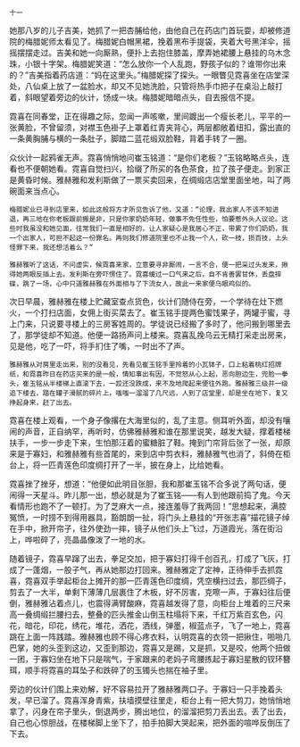     十一 

   她那八岁的儿子吉美，她抓了一把杏脯给他，由他自己在药店门首玩耍，却被修道院的梅腊妮师太看见了。梅腊妮白帽黑裙，挽着黑布手提袋，夹着大号黑洋伞，摇摇摆摆走过。吉美和她一向厮熟，便扑上去抱住膝盖，摩弄她裙腰上悬挂的乌木念珠，小银十字架。梅腊妮笑道：“怎么放你一个人乱跑，野孩子似的？谁带你出来的？”吉美指着药店道：“妈在这里头。”梅腊妮探了探头。一眼瞥见霓喜坐在店堂深处，八仙桌上放了一盆脸水，却又不见她洗脸，只管将热手巾把子在桌沿上敲打着，斜眼望着旁边的伙计，饧成一块。梅腊妮暗暗点头，自去报信不提。

   霓喜在同春堂，正在得趣之际，忽闻一声咳嗽，里间踱出一个瘦长老儿，平平的一张黄脸，不曾留须，对襟玉色褂子上罩着红青夹背心，两层都敞着纽扣，露出直的一条黄胸脯与横的一条肚子，脚踏二蓝花缎双脸鞋，背着手转了一圈。

   众伙计一起鸦雀无声。霓喜悄悄地问崔玉铭道：“是你们老板？”玉铭略略点头，连看也不便朝她看。霓喜自觉扫兴，拾缀了所买的各色茶食，拉了孩子便走。到家正是黄昏时候。雅赫雅和发利斯做了一票买卖回来，在绸缎店店堂里面坐地，叫了两碗面来当点心。

    梅腊妮业已寻到店里来，如此这般将方才所见告诉了他，又道：“论理，我出家人不该不知进退，再三地在你老板跟前搬是非，只是你家奶奶年轻，做事不免任性些，怕要惹外头人议论。这些时我虽没和她见面，往常我们一直是相好的，让人家疑心是我居心不正，带累了你们奶奶，我一个出家人，可担不起这一份罪名。再则我们修道院里也不止我一个人，砍一枝，损百技，上头怪罪下来，我还想活着么？”

    雅赫雅听了这话，不问虚实，候霓喜来家，立意要寻非厮闹，一言不合，便一把采过头发来，揪得她两眼反插上去。发利斯在旁吓愣住了。霓喜缓过一口气来之后，自不肯善罢甘休，丢盘摔碟，跳了一场，心中只道雅赫雅在外面相与了下流女人，故此一来家便乌眼鸡似的。

   次日早晨，雅赫雅在楼上贮藏室查点货色，伙计们随侍在旁，一个学待在灶下燃火，一个打扫店面，女佣上街买菜去了。崔玉铭手提两色蜜饯果子，两罐于蜜，寻上门来，只说要寻楼上的三房客姓周的。学徒说已经搬了多时了，他问搬到哪里去了，那学徒却不知道。他便一路扬声问上楼来。霓喜乱挽乌云无精打采走出房来，见是他，吃了一吓，将手扪住了嘴，一时出不了声。

    雅赫雅从对房里走出来，别的没看见，先看见崔玉铭手里拎着的小瓦钵子，口上粘着桃红招牌纸，和霓喜昨日在药店买来的是一般，情知事出有因，不觉怒从心上起，恶向胆边生，兜脸一拳头，崔玉铭从半楼梯上直滚下去，一跤还没跌成，来不及地爬起来便往外跑。雅赫雅三级并一级追下楼去，踏在罐子滑腻的碎片上，嗤嗤一溜溜了几尺远，人到了店堂里，却是坐在地下，复又挣起身来，赶了出去。

   霓喜在楼上观看，一个身子像撂在大海里似的，乱了主意。侧耳听外面，却没有嚷闹的声音，正自纳罕，再听时，仿佛雅赫雅和谁在那里说笑，越发大疑，撑着楼梯扶手，一步一步走下来，生怕那汪着的蜜糖脏了鞋。掩到门帘背后张了一张，却原来是于寡妇，和雅赫雅有些首尾的，来到店中剪衣料，雅赫雅气也消了，斜倚在柜台上，将一匹青莲色印度绸打开了一半，披在身上，比给她看。

   霓喜挫了挫牙，想道：“他便如此明目张胆，我和那崔玉铭不合多说了两句话，便闹得一天星斗。昨儿那一出，想必就是为了崔玉铭——有人到他跟前捣了鬼。今天看情形也跑不了一顿打。为了芝麻大一点，接连羞辱了我两回！”思想起来，满腔冤愤，一时捞不到得用器具，豁朗朗一扯，将门头上悬挂的“开张志喜”描花镜子绰在手中，掀开帘子，往外使劲一摔，镜子从他们头上飞过，万道霞光，落在街沿上，哗啦碎了，亮晶晶像泼了一地的水。

   随着镜子，霓喜早蹿了出去，拳足交加，把于寡妇打得千创百孔，打成了飞灰，打成了一蓬烟，一股子气，再从她那边打回来。雅赫雅定了定神，正待伸手去抓霓喜，霓喜双手举起柜台上摊开的那一匹青莲色印度绸，凭空横扫过去，那匹绸子，剪去了一大半，单剩下薄薄几层裹住了木板，好不厉害，克嚓一声，于寡妇往后便倒，雅赫雅沾着点儿，也震得满臂酸麻，霓喜越发得了意，向柜台上堆着的三尺来高一叠绸缎拦腰扫去，整叠的匹头推金山倒玉柱塌将下来，千红万紫百玄色，闪花，暗花，印花，绣花，堆花，洒花，洒线，弹墨，椒蓝点子，飞了一地上，霓喜跳在上面一阵践踏。雅赫雅也顾不得心疼衣料，认明霓喜的衣领一把揪住，啪啪几巴掌，她的头歪到这边，又歪到那边，霓喜又是踢，又是抓，又是咬，他两个扭做一团，于寡妇坐在地下只是喘气，于家跟来的老妈子弯腰拣起于寡妇星散的钗环簪珥，顺手将霓喜的耳坠子和跌碎了的玉镯头也揣在袖子里。

   旁边的伙计们围上来劝解，好不容易拉开了雅赫雅两口子。于寡妇一只手挽着头发，早已溜了。霓喜浑身青紫，扶墙摸壁往里走，柜台上有一把大剪刀，她悄悄地拿了，闪身在帘子里头，倒退两步，腾出地位，的溜溜把剪刀丢出去。丢了出去，自己也心惊胆战，在楼梯脚上坐下了，拍手拍脚大哭起来，把外面的喧哗反倒压了下去。

